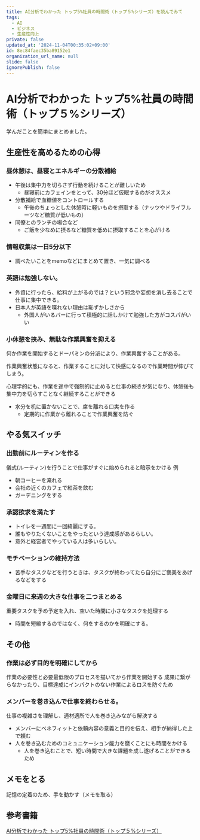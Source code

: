 ```yaml
---
title: AI分析でわかった トップ5%社員の時間術（トップ５%シリーズ）を読んでみて
tags:
  - AI
  - ビジネス
  - 生産性向上
private: false
updated_at: '2024-11-04T00:35:02+09:00'
id: 8ec84faec35ba89152e1
organization_url_name: null
slide: false
ignorePublish: false
---
```

# **AI分析でわかった トップ5%社員の時間術（トップ５%シリーズ）**

学んだことを簡単にまとめました。

## 生産性を高めるための心得

### 昼休憩は、昼寝とエネルギーの分散補給

- 午後は集中力を切らさず行動を続けることが難しいため
    - 昼寝前にカフェインをとって、30分ほど仮眠するのがオススメ
- 分散補給で血糖値をコントロールする
    - 午後のちょっとした休憩時に軽いものを摂取する（ナッツやドライフルーツなど糖質が低いもの）
- 同僚とのランチの場合など
    - ご飯を少なめに摂るなど糖質を低めに摂取することを心がける

### 情報収集は一日5分以下

- 調べたいことをmemoなどにまとめて置き、一気に調べる

### 英語は勉強しない。

- 外資に行ったら、給料が上がるのでは？という邪念や妄想を消し去ることで仕事に集中できる。
- 日本人が英語を喋れない理由は恥ずかしさから
    - 外国人がいるバーに行って積極的に話しかけて勉強した方がコスパがいい

### 小休憩を挟み、無駄な作業興奮を抑える

何か作業を開始するとドーパミンの分泌により、作業興奮することがある。

作業興奮状態になると、作業することに対して快感になるので作業時間が伸びてしまう。

心理学的にも、作業を途中で強制的に止めると仕事の続きが気になり、休憩後も集中力を切らすことなく継続することができる

- 水分を机に置かないことで、席を離れる口実を作る
    - 定期的に作業から離れることで作業興奮を防ぐ

## やる気スイッチ
### 出勤前にルーティンを作る
儀式(ルーティン)を行うことで仕事がすぐに始められると暗示をかける
例
- 朝コーヒーを淹れる
- 会社の近くのカフェで紅茶を飲む
- ガーデニングをする
### 承認欲求を満たす
- トイレを一週間に一回綺麗にする。
- 誰もやりたくないことをやったという達成感があるらしい。
- 意外と経営者でやっている人は多いらしい。
### モチベーションの維持方法
- 苦手なタスクなどを行うときは、タスクが終わってたら自分にご褒美をあげるなどをする
### 金曜日に来週の大きな仕事を二つまとめる
重要タスクを予め予定を入れ、空いた時間に小さなタスクを処理する
- 時間を短縮するのではなく、何をするのかを明確にする。
## その他
### 作業は必ず目的を明確にしてから
作業の必要性と必要最低限のプロセスを描いてから作業を開始する
成果に繋がらなかったり、目標達成にインパクトのない作業によるロスを防ぐため
### メンバーを巻き込んで仕事を終わらせる。
仕事の複雑さを理解し、適材適所で人を巻き込みながら解決する
- メンバーにベネフィットと依頼内容の意義と目的を伝え、相手が納得した上で頼む
- 人を巻き込むためのコミュニケーション能力を磨くことにも時間をかける
    - 人を巻き込むことで、短い時間で大きな課題を成し遂げることができるため
## メモをとる
記憶の定着のため、手を動かす（メモを取る）
## 参考書籍
[AI分析でわかった トップ5%社員の時間術（トップ５%シリーズ）](https://amzn.to/3IJ7wLQ)
